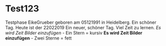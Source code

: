 # Test123
Testphase
EikeGrueber geboren am 05121991 in Heidelberg.
Ein schöner Tag.
Heute ist der 22022019
Ein neuer, schöner Tag. Viel Zeit zu lernen.
*Es wird Zeit Bilder einzufügen*    - Ein Stern   = kursiv
**Es wird Zeit Bilder einzufügen**  - Zwei Sterne = fett


